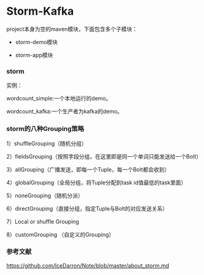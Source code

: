 Storm-Kafka
===

project本身为空的maven模块，下面包含多个子模块：

+ storm-demo模块

+ storm-app模块

### storm
实例：

wordcount_simple:一个本地运行的demo。

wordcount_kafka:一个生产者为kafka的demo。


### storm的八种Grouping策略

1）shuffleGrouping（随机分组）

2）fieldsGrouping（按照字段分组，在这里即是同一个单词只能发送给一个Bolt）

3）allGrouping（广播发送，即每一个Tuple，每一个Bolt都会收到）

4）globalGrouping（全局分组，将Tuple分配到task id值最低的task里面）

5）noneGrouping（随机分派）

6）directGrouping（直接分组，指定Tuple与Bolt的对应发送关系）

7）Local or shuffle Grouping

8）customGrouping （自定义的Grouping）


### 参考文献
https://github.com/IceDarron/Note/blob/master/about_storm.md




